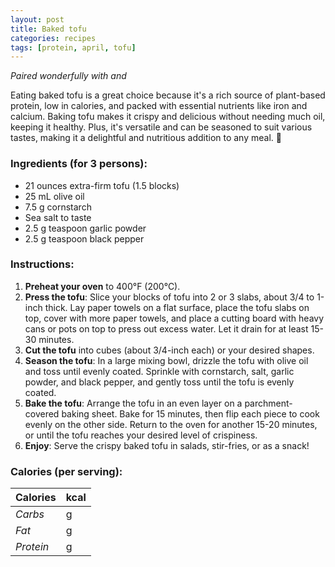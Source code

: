 ```yaml
---
layout: post
title: Baked tofu
categories: recipes
tags: [protein, april, tofu]
---
```


*Paired wonderfully with <a href="/recipes/"></a> and <a href="/recipes/"></a>*

Eating baked tofu is a great choice because it's a rich source of plant-based protein, low in calories, and packed with essential nutrients like iron and calcium. Baking tofu makes it crispy and delicious without needing much oil, keeping it healthy. Plus, it's versatile and can be seasoned to suit various tastes, making it a delightful and nutritious addition to any meal. 🌱

### Ingredients (for 3 persons):
- 21 ounces extra-firm tofu (1.5 blocks)
- 25 mL  olive oil
- 7.5 g cornstarch
- Sea salt to taste
- 2.5 g teaspoon garlic powder
- 2.5 g teaspoon black pepper

### Instructions:

1. **Preheat your oven** to 400°F (200°C).
2. **Press the tofu**: Slice your blocks of tofu into 2 or 3 slabs, about 3/4 to 1-inch thick. Lay paper towels on a flat surface, place the tofu slabs on top, cover with more paper towels, and place a cutting board with heavy cans or pots on top to press out excess water. Let it drain for at least 15-30 minutes.
3. **Cut the tofu** into cubes (about 3/4-inch each) or your desired shapes.
4. **Season the tofu**: In a large mixing bowl, drizzle the tofu with olive oil and toss until evenly coated. Sprinkle with cornstarch, salt, garlic powder, and black pepper, and gently toss until the tofu is evenly coated.
5. **Bake the tofu**: Arrange the tofu in an even layer on a parchment-covered baking sheet. Bake for 15 minutes, then flip each piece to cook evenly on the other side. Return to the oven for another 15-20 minutes, or until the tofu reaches your desired level of crispiness.
6. **Enjoy**: Serve the crispy baked tofu in salads, stir-fries, or as a snack!

### Calories (per serving):

| **Calories** | kcal |
| ----------- | ----------- |
| *Carbs* |  g |
| *Fat* |  g |
| *Protein* |  g |
